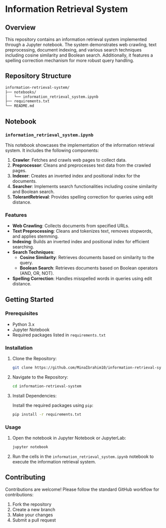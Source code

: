 # Information Retrieval System

## Overview
This repository contains an information retrieval system implemented through a Jupyter notebook. The system demonstrates web crawling, text preprocessing, document indexing, and various search techniques including cosine similarity and Boolean search. Additionally, it features a spelling correction mechanism for more robust query handling.

## Repository Structure
```bash
information-retrieval-system/
├── notebooks/
│   └── information_retrieval_system.ipynb
├── requirements.txt
└── README.md
```


## Notebook

### `information_retrieval_system.ipynb`

This notebook showcases the implementation of the information retrieval system. It includes the following components:

1. **Crawler**: Fetches and crawls web pages to collect data.
2. **Preprocessor**: Cleans and preprocesses text data from the crawled pages.
3. **Indexer**: Creates an inverted index and positional index for the documents.
4. **Searcher**: Implements search functionalities including cosine similarity and Boolean search.
5. **TolerantRetrieval**: Provides spelling correction for queries using edit distance.

### Features

- **Web Crawling**: Collects documents from specified URLs.
- **Text Preprocessing**: Cleans and tokenizes text, removes stopwords, and applies stemming.
- **Indexing**: Builds an inverted index and positional index for efficient searching.
- **Search Techniques**:
  - **Cosine Similarity**: Retrieves documents based on similarity to the query.
  - **Boolean Search**: Retrieves documents based on Boolean operators (AND, OR, NOT).
- **Spelling Correction**: Handles misspelled words in queries using edit distance.

## Getting Started

### Prerequisites

- Python 3.x
- Jupyter Notebook
- Required packages listed in `requirements.txt`

### Installation

1. Clone the Repository:

    ```bash
    git clone https://github.com/MinaIbrahim10/information-retrieval-system.git
    ```

2. Navigate to the Repository:

    ```bash
    cd information-retrieval-system
    ```

3. Install Dependencies:

    Install the required packages using `pip`:

    ```bash
    pip install -r requirements.txt
    ```

### Usage

1. Open the notebook in Jupyter Notebook or JupyterLab:

    ```bash
    jupyter notebook
    ```

2. Run the cells in the `information_retrieval_system.ipynb` notebook to execute the information retrieval system.

## Contributing

Contributions are welcome! Please follow the standard GitHub workflow for contributions:

1. Fork the repository
2. Create a new branch
3. Make your changes
4. Submit a pull request
